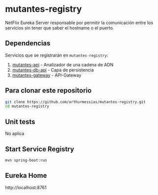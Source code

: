 # mutantes-registry
NetFlix Eureka Server responsable por permitir la comunicación entre los servicios sin tener que saber el hostname o el puerto. 

## Dependencias
Servicios que se registrarán en `mutantes-registry`:

1. [mutantes-api](https://github.com/arthurmessias/mutantes-api) - Analizador de una cadena de ADN
2. [mutantes-db-api](https://github.com/arthurmessias/mutantes-db-api) - Capa de persistencia
3. [mutantes-gateway](https://github.com/arthurmessias/mutantes-gateway) - API-Gateway


## Para clonar este repositorio
```bash
git clone https://github.com/arthurmessias/mutantes-registry.git
cd mutantes-registry
```

## Unit tests
No aplica

## Start Service Registry
```bash
mvn spring-boot:run
```

## Eureka Home
http://localhost:8761
